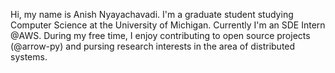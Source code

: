 Hi, my name is Anish Nyayachavadi. I'm a graduate student studying Computer Science at the University of Michigan. Currently I'm an SDE Intern @AWS. During my free time, I enjoy contributing to open source projects (@arrow-py) and pursing research interests in the area of distributed systems. 

